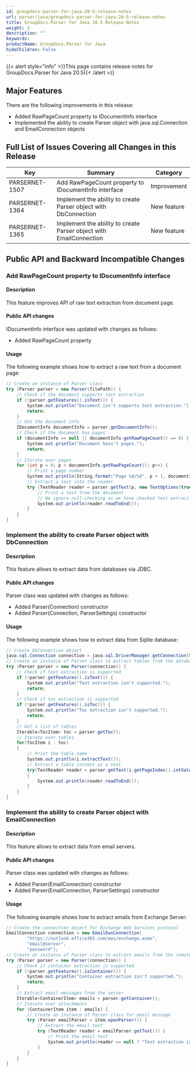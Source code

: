 ```yaml
---
id: groupdocs-parser-for-java-20-5-release-notes
url: parser/java/groupdocs-parser-for-java-20-5-release-notes
title: GroupDocs.Parser for Java 20.5 Release Notes
weight: 3
description: ""
keywords: 
productName: GroupDocs.Parser for Java
hideChildren: False
---
```

{{< alert style="info" >}}This page contains release notes for GroupDocs.Parser for Java 20.5{{< /alert >}}

## Major Features

There are the following improvements in this release:

*   Added RawPageCount property to IDocumentInfo interface
*   Implemented the ability to create Parser object with java.sql.Connection and EmailConnection objects

## Full List of Issues Covering all Changes in this Release

| Key | Summary | Category |
| --- | --- | --- |
| PARSERNET-1507 | Add RawPageCount property to IDocumentInfo interface | Improvement |
| PARSERNET-1364 | Implement the ability to create Parser object with DbConnection | New feature |
| PARSERNET-1365 | Implement the ability to create Parser object with EmailConnection | New feature |

## Public API and Backward Incompatible Changes

### Add RawPageCount property to IDocumentInfo interface

#### Description

This feature improves API of raw text extraction from document page.

#### Public API changes

IDocumentInfo interface was updated with changes as follows:

*   Added RawPageCount property

#### Usage

The following example shows how to extract a raw text from a document page:

```csharp
// Create an instance of Parser class
try (Parser parser = new Parser(filePath)) {
    // Check if the document supports text extraction
    if (!parser.getFeatures().isText()) {
        System.out.println("Document isn't supports text extraction.");
        return;
    }
    // Get the document info
    IDocumentInfo documentInfo = parser.getDocumentInfo();
    // Check if the document has pages
    if (documentInfo == null || documentInfo.getRawPageCount() == 0) {
        System.out.println("Document hasn't pages.");
        return;
    }
    // Iterate over pages
    for (int p = 0; p < documentInfo.getRawPageCount(); p++) {
        // Print a page number
        System.out.println(String.format("Page %d/%d", p + 1, documentInfo.getRawPageCount()));
        // Extract a text into the reader
        try (TextReader reader = parser.getText(p, new TextOptions(true))) {
            // Print a text from the document
            // We ignore null-checking as we have checked text extraction feature support earlier
            System.out.println(reader.readToEnd());
        }
    }
}
```

### Implement the ability to create Parser object with DbConnection

#### Description

This feature allows to extract data from databases via JDBC.

#### Public API changes

Parser class was updated with changes as follows:

*   Added Parser(Connection) constructor
*   Added Parser(Connection, ParserSettings) constructor

#### Usage

The following example shows how to extract data from Sqlite database:

```csharp
// Create DbConnection object
java.sql.Connection connection = java.sql.DriverManager.getConnection(String.format("jdbc:sqlite:%s", Constants.SampleDatabase));
// Create an instance of Parser class to extract tables from the database
try (Parser parser = new Parser(connection)) {
    // Check if text extraction is supported
    if (!parser.getFeatures().isText()) {
        System.out.println("Text extraction isn't supported.");
        return;
    }
    // Check if toc extraction is supported
    if (!parser.getFeatures().isToc()) {
        System.out.println("Toc extraction isn't supported.");
        return;
    }
    // Get a list of tables
    Iterable<TocItem> toc = parser.getToc();
    // Iterate over tables
    for(TocItem i : toc)
    {
        // Print the table name
        System.out.println(i.extractText());
        // Extract a table content as a text
        try(TextReader reader = parser.getText(i.getPageIndex().intValue()))
        {
            System.out.println(reader.readToEnd());
        }
    }
}
```

### Implement the ability to create Parser object with EmailConnection

#### Description

This feature allows to extract data from email servers.

#### Public API changes

Parser class was updated with changes as follows:

*   Added Parser(EmailConnection) constructor
*   Added Parser(EmailConnection, ParserSettings) constructor

#### Usage

The following example shows how to extract emails from Exchange Server:

```csharp
// Create the connection object for Exchange Web Services protocol
EmailConnection connection = new EmailEwsConnection(
        "https://outlook.office365.com/ews/exchange.asmx",
        "email@server",
        "password");
// Create an instance of Parser class to extract emails from the remote server
try (Parser parser = new Parser(connection)) {
    // Check if container extraction is supported
    if (!parser.getFeatures().isContainer()) {
        System.out.println("Container extraction isn't supported.");
        return;
    }
    // Extract email messages from the server
    Iterable<ContainerItem> emails = parser.getContainer();
    // Iterate over attachments
    for (ContainerItem item : emails) {
        // Create an instance of Parser class for email message
        try (Parser emailParser = item.openParser()) {
            // Extract the email text
            try (TextReader reader = emailParser.getText()) {
                // Print the email text
                System.out.println(reader == null ? "Text extraction isn't supported." : reader.readToEnd());
            }
        }
    }
}
```

